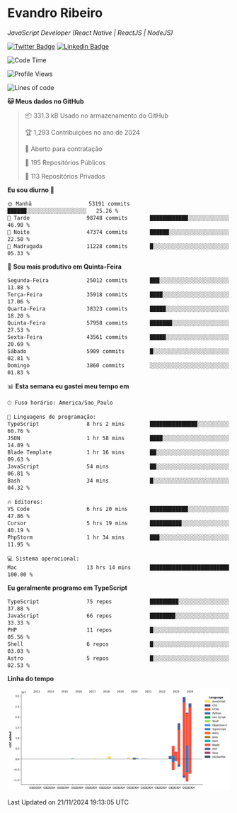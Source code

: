 # Evandro **Ribeiro**

*JavaScript Developer (React Native | ReactJS | NodeJS)*

[![Twitter Badge](https://img.shields.io/badge/-@ribeiroevandro-201B2D?style=flat-square&labelColor=201B2D&logo=twitter&logoColor=white&link=https://twitter.com/ribeiroevandro)](https://twitter.com/ribeiroevandro) 
[![Linkedin Badge](https://img.shields.io/badge/-Evandro%20Ribeiro-201B2D?style=flat-square&logo=Linkedin&logoColor=white&link=https://www.linkedin.com/in/ribeiroevandro)](https://www.linkedin.com/in/ribeiroevandro) 


<!--START_SECTION:waka-->
![Code Time](http://img.shields.io/badge/Code%20Time-4%2C178%20hrs%208%20mins-blue)

![Profile Views](http://img.shields.io/badge/Visualizac%C3%B5es%20do%20perfil-2-blue)

![Lines of code](https://img.shields.io/badge/Desde%20o%20Hello%20World%20eu%20escrevi-109.0%20million%20linhas%20de%20c%C3%B3digo-blue)

**🐱 Meus dados no GitHub** 

> 📦 331.3 kB Usado no armazenamento do GitHub 
 > 
> 🏆 1,293 Contribuições no ano de 2024
 > 
> 💼 Aberto para contratação
 > 
> 📜 195 Repositórios Públicos 
 > 
> 🔑 113 Repositórios Privados 
 > 
**Eu sou diurno 🐤** 

```text
🌞 Manhã                  53191 commits       ██████░░░░░░░░░░░░░░░░░░░   25.26 % 
🌆 Tarde                  98748 commits       ████████████░░░░░░░░░░░░░   46.90 % 
🌃 Noite                  47374 commits       ██████░░░░░░░░░░░░░░░░░░░   22.50 % 
🌙 Madrugada              11228 commits       █░░░░░░░░░░░░░░░░░░░░░░░░   05.33 % 
```
📅 **Sou mais produtivo em Quinta-Feira** 

```text
Segunda-Feira            25012 commits       ███░░░░░░░░░░░░░░░░░░░░░░   11.88 % 
Terça-Feira              35918 commits       ████░░░░░░░░░░░░░░░░░░░░░   17.06 % 
Quarta-Feira             38323 commits       █████░░░░░░░░░░░░░░░░░░░░   18.20 % 
Quinta-Feira             57958 commits       ███████░░░░░░░░░░░░░░░░░░   27.53 % 
Sexta-Feira              43561 commits       █████░░░░░░░░░░░░░░░░░░░░   20.69 % 
Sábado                   5909 commits        █░░░░░░░░░░░░░░░░░░░░░░░░   02.81 % 
Domingo                  3860 commits        ░░░░░░░░░░░░░░░░░░░░░░░░░   01.83 % 
```


📊 **Esta semana eu gastei meu tempo em** 

```text
🕑︎ Fuso horário: America/Sao_Paulo

💬 Linguagens de programação: 
TypeScript               8 hrs 2 mins        ███████████████░░░░░░░░░░   60.76 % 
JSON                     1 hr 58 mins        ████░░░░░░░░░░░░░░░░░░░░░   14.89 % 
Blade Template           1 hr 16 mins        ██░░░░░░░░░░░░░░░░░░░░░░░   09.63 % 
JavaScript               54 mins             ██░░░░░░░░░░░░░░░░░░░░░░░   06.81 % 
Bash                     34 mins             █░░░░░░░░░░░░░░░░░░░░░░░░   04.32 % 

🔥 Editores: 
VS Code                  6 hrs 20 mins       ████████████░░░░░░░░░░░░░   47.86 % 
Cursor                   5 hrs 19 mins       ██████████░░░░░░░░░░░░░░░   40.19 % 
PhpStorm                 1 hr 34 mins        ███░░░░░░░░░░░░░░░░░░░░░░   11.95 % 

💻 Sistema operacional: 
Mac                      13 hrs 14 mins      █████████████████████████   100.00 % 
```

**Eu geralmente programo em TypeScript** 

```text
TypeScript               75 repos            █████████░░░░░░░░░░░░░░░░   37.88 % 
JavaScript               66 repos            ████████░░░░░░░░░░░░░░░░░   33.33 % 
PHP                      11 repos            █░░░░░░░░░░░░░░░░░░░░░░░░   05.56 % 
Shell                    6 repos             █░░░░░░░░░░░░░░░░░░░░░░░░   03.03 % 
Astro                    5 repos             █░░░░░░░░░░░░░░░░░░░░░░░░   02.53 % 
```



**Linha do tempo**

![Lines of Code chart](https://raw.githubusercontent.com/ribeiroevandro/ribeiroevandro/main/assets/bar_graph.png)


 Last Updated on 21/11/2024 19:13:05 UTC
<!--END_SECTION:waka-->
